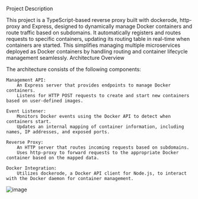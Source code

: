 Project Description

This project is a TypeScript-based reverse proxy built with dockerode, http-proxy and Express, designed to dynamically manage Docker containers and route traffic based on subdomains. It automatically registers and routes requests to specific containers, updating its routing table in real-time when containers are started. This simplifies managing multiple microservices deployed as Docker containers by handling routing and container lifecycle management seamlessly.
Architecture Overview

The architecture consists of the following components:

    Management API:
        An Express server that provides endpoints to manage Docker containers.
        Listens for HTTP POST requests to create and start new containers based on user-defined images.

    Event Listener:
        Monitors Docker events using the Docker API to detect when containers start.
        Updates an internal mapping of container information, including names, IP addresses, and exposed ports.

    Reverse Proxy:
        An HTTP server that routes incoming requests based on subdomains.
        Uses http-proxy to forward requests to the appropriate Docker container based on the mapped data.

    Docker Integration:
        Utilizes dockerode, a Docker API client for Node.js, to interact with the Docker daemon for container management.


![image](https://github.com/user-attachments/assets/10a3cf1c-8599-4002-ac73-6f5930271cec)

